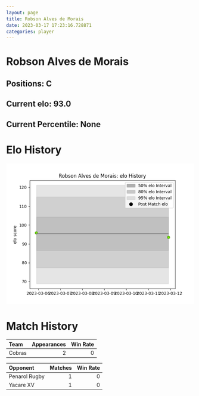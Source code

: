 ```yaml
---  
layout: page  
title: Robson Alves de Morais  
date: 2023-03-17 17:23:16.728871  
categories: player  
---
```

# Robson Alves de Morais

## Positions: C

## Current elo: 93.0

## Current Percentile: None

# Elo History


![elo history](history_RobsonAlvesdeMorais.png)
# Match History


| Team   |   Appearances |   Win Rate |
|:-------|--------------:|-----------:|
| Cobras |             2 |          0 |

| Opponent      |   Matches |   Win Rate |
|:--------------|----------:|-----------:|
| Penarol Rugby |         1 |          0 |
| Yacare XV     |         1 |          0 |